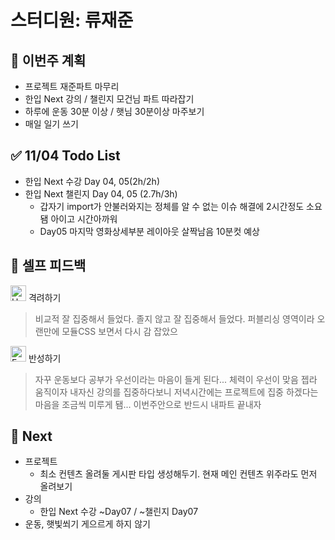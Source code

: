 # 스터디원: 류재준

## 🚀 이번주 계획

- 프로젝트 재준파트 마무리
- 한입 Next 강의 / 챌린지 모건님 파트 따라잡기
- 하루에 운동 30분 이상 / 햇님 30분이상 마주보기
- 매일 일기 쓰기

## ✅ 11/04 Todo List

- 한입 Next 수강 Day 04, 05(2h/2h)
- 한입 Next 챌린지 Day 04, 05 (2.7h/3h)
  - 갑자기 import가 안불러와지는 정체를 알 수 없는 이슈 해결에 2시간정도 소요됌 아이고 시간아까워 
  - Day05 마지막 영화상세부분 레이아웃 살짝남음 10분컷 예상 

## 🎉 셀프 피드백

<img src="https://raw.githubusercontent.com/Tarikul-Islam-Anik/Animated-Fluent-Emojis/master/Emojis/Smilies/Hugging%20Face.png" alt="Hugging Face" width="25" height="25"> 격려하기</img>

> 비교적 잘 집중해서 들었다. 졸지 않고 잘 집중해서 들었다. 퍼블리싱 영역이라 오랜만에 모듈CSS 보면서 다시 감 잡았으

<img src="https://raw.githubusercontent.com/Tarikul-Islam-Anik/Animated-Fluent-Emojis/master/Emojis/Smilies/Face%20with%20Monocle.png" alt="Face with Monocle" width="25" height="25"> 반성하기</img>

> 자꾸 운동보다 공부가 우선이라는 마음이 들게 된다... 체력이 우선이 맞음 젭라 움직이자 내자신
> 강의를 집중하다보니 저녁시간에는 프로젝트에 집중 하겠다는 마음을 조금씩 미루게 됌... 이번주안으로 반드시 내파트 끝내자

## 🌱 Next

- 프로젝트
  - 최소 컨텐츠 올려둘 게시판 타입 생성해두기. 현재 메인 컨텐츠 위주라도 먼저 올려보기
- 강의
  - 한입 Next 수강 ~Day07 / ~챌린지 Day07
- 운동, 햇빛쐬기 게으르게 하지 않기
